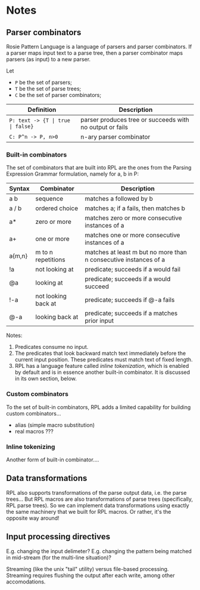 <!--  -*- Mode: GFM; -*-                        -->
<!--                                            -->
<!-- types.md   Notes on Rosie Pattern Language -->
<!--                                            -->
<!-- (c) 2016, Jamie A. Jennings                -->



# Notes

## Parser combinators

Rosie Pattern Language is a language of parsers and parser combinators.  If a parser maps input text to a parse tree, then a parser combinator maps parsers (as input) to a new parser.

Let
* `P` be the set of parsers;
* `T` be the set of parse trees;
* `C` be the set of parser combinators;

| Definition                          | Description                                              |
|-------------------------------------|----------------------------------------------------------|
|  `P: text -> {T \| true \| false}`  | parser produces tree or succeeds with no output or fails |
|  `C: P^n -> P, n>0`                 | n-ary parser combinator                                  |


### Built-in combinators

The set of combinators that are built into RPL are the ones from the Parsing Expression Grammar formulation, namely for a, b in P:

Syntax   | Combinator          | Description
---------|---------------------|------------
a b      | sequence            | matches a followed by b
a / b    | ordered choice      | matches a; if a fails, then matches b
a*       | zero or more        | matches zero or more consecutive instances of a
a+       | one or more         | matches one or more consecutive instances of a
a{m,n}   | m to n repetitions  | matches at least m but no more than n consecutive instances of a
!a       | not looking at      | predicate; succeeds if a would fail
@a       | looking at          | predicate; succeeds if a would succeed
!-a      | not looking back at | predicate; succeeds if @-a fails
@-a      | looking back at     | predicate; succeeds if a matches prior input

Notes:
1. Predicates consume no input.
2. The predicates that look backward match text immediately before the current input position.  These predicates must match text of fixed length.
3. RPL has a language feature called _inline tokenization_, which is enabled by default and is in essence another built-in combinator.  It is discussed in its own section, below.


### Custom combinators

To the set of built-in combinators, RPL adds a limited capability for building custom combinators...
* alias (simple macro substitution)
* real macros ???


### Inline tokenizing

Another form of built-in combinator....


## Data transformations

RPL also supports transformations of the parse output data, i.e. the parse trees...
But RPL macros are also transformations of parse trees (specifically, RPL parse trees).  So we can implement data transformations using exactly the same machinery that we built for RPL macros.  Or rather, it's the opposite way around!


## Input processing directives

E.g. changing the input delimeter?
E.g. changing the pattern being matched in mid-stream (for the multi-line situation)?

Streaming (like the unix "tail" utility) versus file-based processing.  Streaming requires flushing the output after each write, among other accomodations. 

